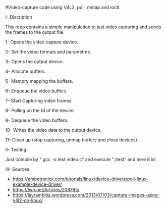 #Video-capture code using V4L2, poll, mmap and ioctl

   I- Discription

This repo contains a simple manipulation to just video capturing 
and sends the frames to the output file.

1- Opens the video capture device.

2- Set the video formats and parametres.

3- Opens the output device.

4- Allocate buffers.

5- Memory mapping the buffers.

6- Enqueue the video buffers.

7- Start Capturing video frames.

8- Polling on the fd of the device.

9- Dequeue the video buffers.

10- Writes the video data to the output device.

11- Clean up (stop capturing, unmap buffers and close devices). 

   II- Testing

Just compile by " gcc -o test video.c" and execute "./test" and here it is!


III- Sources:

- https://embetronicx.com/tutorials/linux/device-drivers/poll-linux-example-device-driver/
- https://lwn.net/Articles/206765/
- https://jayrambhia.wordpress.com/2013/07/03/capture-images-using-v4l2-on-linux/

